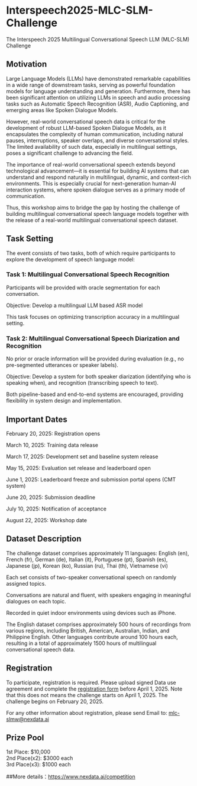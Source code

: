 # Interspeech2025-MLC-SLM-Challenge
The Interspeech 2025 Multilingual Conversational Speech LLM (MLC-SLM) Challenge

## Motivation
Large Language Models (LLMs) have demonstrated remarkable capabilities in a wide range of downstream tasks, serving as powerful foundation models for language understanding and generation. Furthermore, there has been significant attention on utilizing LLMs in speech and audio processing tasks such as Automatic Speech Recognition (ASR), Audio Captioning, and emerging areas like Spoken Dialogue Models.

However, real-world conversational speech data is critical for the development of robust LLM-based Spoken Dialogue Models, as it encapsulates the complexity of human communication, including natural pauses, interruptions, speaker overlaps, and diverse conversational styles. The limited availability of such data, especially in multilingual settings, poses a significant challenge to advancing the field.

The importance of real-world conversational speech extends beyond technological advancement—it is essential for building AI systems that can understand and respond naturally in multilingual, dynamic, and context-rich environments. This is especially crucial for next-generation human-AI interaction systems, where spoken dialogue serves as a primary mode of communication.

Thus, this workshop aims to bridge the gap by hosting the challenge of building multilingual conversational speech language models together with the release of a real-world multilingual conversational speech dataset.

## Task Setting
The event consists of two tasks, both of which require participants to explore the development of speech language model:

### Task 1: Multilingual Conversational Speech Recognition

Participants will be provided with oracle segmentation for each conversation.

Objective: Develop a multilingual LLM based ASR model

This task focuses on optimizing transcription accuracy in a multilingual setting.

### Task 2: Multilingual Conversational Speech Diarization and Recognition

No prior or oracle information will be provided during evaluation (e.g., no pre-segmented utterances or speaker labels).

Objective: Develop a system for both speaker diarization (identifying who is speaking when), and recognition (transcribing speech to text).

Both pipeline-based and end-to-end systems are encouraged, providing flexibility in system design and implementation.

## Important Dates
February 20, 2025: Registration opens

March 10, 2025: Training data release

March 17, 2025: Development set and baseline system release

May 15, 2025: Evaluation set release and leaderboard open

June 1, 2025: Leaderboard freeze and submission portal opens (CMT system)

June 20, 2025: Submission deadline

July 10, 2025: Notification of acceptance

August 22, 2025: Workshop date

## Dataset Description
The challenge dataset comprises approximately 11 languages: English (en), French (fr), German (de), Italian (it), Portuguese (pt), Spanish (es), Japanese (jp), Korean (ko), Russian (ru), Thai (th), Vietnamese (vi)

Each set consists of two-speaker conversational speech on randomly assigned topics.

Conversations are natural and fluent, with speakers engaging in meaningful dialogues on each topic.

Recorded in quiet indoor environments using devices such as iPhone.

The English dataset comprises approximately 500 hours of recordings from various regions, including British, American, Australian, Indian, and Philippine English. Other languages contribute around 100 hours each, resulting in a total of approximately 1500 hours of multilingual conversational speech data.

## Registration
To participate, registration is required. Please upload signed Data use agreement and complete the [registration form](https://docs.google.com/forms/d/e/1FAIpQLSftZCRQQWvO5NZd-bPo1VT2Xsaieu_ZYCklw6MhW6LqjWnuYQ/viewform?usp=send_form) before April 1, 2025. Note that this does not means the challenge starts on April 1, 2025. The challenge begins on February 20, 2025.

For any other information about registration, please send Email to: mlc-slmw@nexdata.ai

## Prize Pool

1st Place: $10,000  
2nd Place(x2): $3000 each  
3rd Place(x3): $1000 each  

##More details：https://www.nexdata.ai/competition
